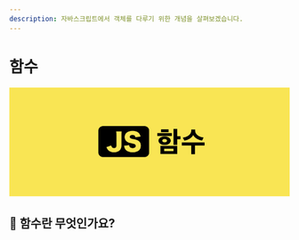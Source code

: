 ```yaml
---
description: 자바스크립트에서 객체를 다루기 위한 개념을 살펴보겠습니다.
---
```


# 함수

![](../.gitbook/assets/function.png)

## 🤔 함수란 무엇인가요?

